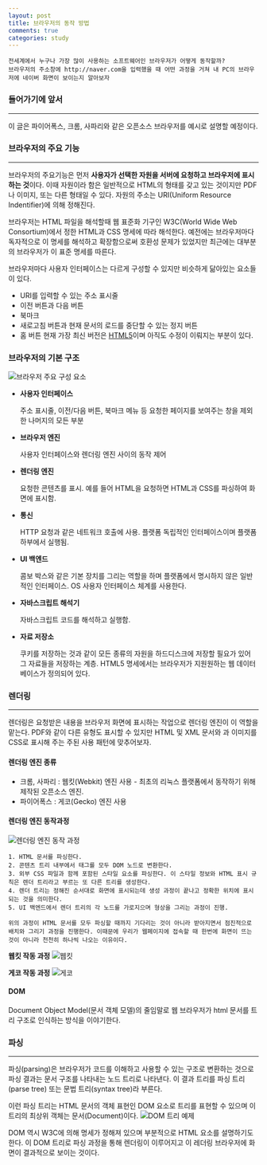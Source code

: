```yaml
---
layout: post
title: 브라우저의 동작 방법
comments: true
categories: study
---
```

```
전세계에서 누구나 가장 많이 사용하는 소프트웨어인 브라우저가 어떻게 동작할까?
브라우저의 주소창에 http://naver.com을 입력했을 때 어떤 과정을 거쳐 내 PC의 브라우저에 네이버 화면이 보이는지 알아보자
```
### 들어가기에 앞서
---
이 글은 파이어폭스, 크롬, 사파리와 같은 오픈소스 브라우저를 예시로 설명할 예정이다. 


### 브라우저의 주요 기능
---

브라우저의 주요기능은 먼저 **사용자가 선택한 자원을 서버에 요청하고 브라우저에 표시하는 것**이다. 이때 자원이라 함은 일반적으로 HTML의 형태를 갖고 있는 것이지만 PDF나 이미지, 또는 다른 형태일 수 있다. 자원의 주소는 URI(Uniform Resource Indentifier)에 의해 정해진다.

브라우저는 HTML 파일을 해석할때 웹 표준화 기구인 W3C(World Wide Web Consortium)에서 정한 HTML과 CSS 명세에 따라 해석한다.
예전에는 브라우저마다 독자적으로 이 명세를 해석하고 확장함으로써 호환성 문제가 있었지만 최근에는 대부분의 브라우저가 이 표준 명세를 따른다.

브라우저마다 사용자 인터페이스는 다르게 구성할 수 있지만 비슷하게 닮아있는 요소들이 있다. 
* URI를 입력할 수 있는 주소 표시줄
* 이전 버튼과 다음 버튼
* 북마크
* 새로고침 버튼과 현재 문서의 로드를 중단할 수 있는 정지 버튼
* 홈 버튼
현재 가장 최신 버전은 [HTML5]((https://html.spec.whatwg.org/multipage/))이며 아직도 수정이 이뤄지는 부분이 있다.

### 브라우저의 기본 구조
![브라우저 주요 구성 요소](https://d2.naver.com/content/images/2015/06/helloworld-59361-1.png)

* **사용자 인터페이스**

    주소 표시줄, 이전/다음 버튼, 북마크 메뉴 등 요청한 페이지를 보여주는 창을 제외한 나머지의 모든 부분


* **브라우저 엔진**

    사용자 인터페이스와 렌더링 엔진 사이의 동작 제어

* **렌더링 엔진**

    요청한 콘텐츠를 표시. 예를 들어 HTML을 요청하면 HTML과 CSS를 파싱하여 화면에 표시함.

* **통신**

    HTTP 요청과 같은 네트워크 호출에 사용. 플랫폼 독립적인 인터페이스이며 플랫폼 하부에서 실행됨.

* **UI 백엔드**

    콤보 박스와 같은 기본 장치를 그리는 역할을 하며 플랫폼에서 명시하지 않은 일반적인 인터페이스. 
    OS  사용자 인터페이스 체계를 사용한다.

* **자바스크립트 해석기**

    자바스크립트 코드를 해석하고 실행함.

* **자료 저장소**

    쿠키를 저장하는 것과 같이 모든 종류의 자원을 하드디스크에 저장할 필요가 있어 그 자료들을 저장하는 계층.
    HTML5 명세에서는 브라우저가 지원원하는 웹 데이터베이스가 정의되어 있다.



### 렌더링
---
렌더링은 요청받은 내용을 브라우저 화면에 표시하는 작업으로 렌더링 엔진이 이 역할을 맡는다.
PDF와 같이 다른 유형도 표시할 수 있지만 HTML 및 XML 문서와 과 이미지를 CSS로 표시해 주는 주된 사용 패턴에 맞추어보자.

#### **렌더링 엔진 종류**
* 크롬, 사파리 : 웹킷(Webkit) 엔진 사용 - 최초의 리눅스 플랫폼에서 동작하기 위해 제작된 오픈소스 엔진.
* 파이어폭스  :  게코(Gecko) 엔진 사용

#### **렌더링 엔진 동작과정**
![렌더링 엔진 동작 과정](https://d2.naver.com/content/images/2015/06/helloworld-59361-2.png)
```
1. HTML 문서를 파싱한다.
2. 콘텐츠 트리 내부에서 태그를 모두 DOM 노드로 변환한다.
3. 외부 CSS 파일과 함께 포함된 스타일 요소를 파싱한다. 이 스타일 정보와 HTML 표시 규칙은 렌더 트리라고 부르는 또 다른 트리를 생성한다.
4. 렌더 트리는 정해진 순서대로 화면에 표시되는데 생성 과정이 끝나고 정확한 위치에 표시되는 것을 의미한다.
5. UI 백엔드에서 렌더 트리의 각 노드를 가로지으며 형상을 그리는 과정이 진행.

위의 과정이 HTML 문서를 모두 파싱할 때까지 기다리는 것이 아니라 받아지면서 점진적으로 배치와 그리기 과정을 진행한다. 이때문에 우리가 웹페이지에 접속할 때 한번에 화면이 뜨는 것이 아니라 천천히 하나씩 나오는 이유이다.
```
**웹킷 작동 과정**
![웹킷](https://d2.naver.com/content/images/2015/06/helloworld-59361-3.png)

**게코 작동 과정**
![게코](https://d2.naver.com/content/images/2015/06/helloworld-59361-4.png)

#### DOM
Document Object Model(문서 객체 모델)의 줄임말로 웹 브라우저가 html 문서를 트리 구조로 인식하는 방식을 이야기한다.


### 파싱
---

파싱(parsing)은 브라우저가 코드를 이해하고 사용할 수 있는 구조로 변환하는 것으로 파싱 결과는 문서 구조를 나타내는 노드 트리로 나타낸다. 이 결과 트리를 파싱 트리(parse tree) 또는 문법 트리(syntax tree)라 부른다.

이런 파싱 트리는 HTML 문서의 객체 표현인 DOM 요소로 트리를 표현할 수 있으며 이 트리의 최상위 객체는 문서(Document)이다.
![DOM 트리 예제](https://d2.naver.com/content/images/2015/06/helloworld-59361-8.png)

DOM 역시 W3C에 의해 명세가 정해져 있으며 부분적으로 HTML 요소를 설명하기도 한다. 이 DOM 트리로 파싱 과정을 통해 렌더링이 이루어지고 이 레더링 브라우저에 화면이 결과적으로 보이는 것이다.